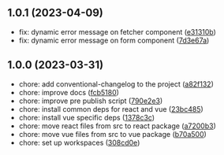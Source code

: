 ## 1.0.1 (2023-04-09)
* fix: dynamic error message on fetcher component ([e31310b](https://github.com/glorious-codes/glorious-taslonic/commit/e31310b))
* fix: dynamic error message on form component ([7d3e67a](https://github.com/glorious-codes/glorious-taslonic/commit/7d3e67a))



## 1.0.0 (2023-03-31)

* chore: add conventional-changelog to the project ([a82f132](https://github.com/glorious-codes/glorious-taslonic/commit/a82f132))
* chore: improve docs ([fcb5180](https://github.com/glorious-codes/glorious-taslonic/commit/fcb5180))
* chore: improve pre publish script ([790e2e3](https://github.com/glorious-codes/glorious-taslonic/commit/790e2e3))
* chore: install common deps for react and vue ([23bc485](https://github.com/glorious-codes/glorious-taslonic/commit/23bc485))
* chore: install vue specific deps ([1378c3c](https://github.com/glorious-codes/glorious-taslonic/commit/1378c3c))
* chore: move react files from src to react package ([a7200b3](https://github.com/glorious-codes/glorious-taslonic/commit/a7200b3))
* chore: move vue files from src to vue package ([b70a500](https://github.com/glorious-codes/glorious-taslonic/commit/b70a500))
* chore: set up workspaces ([308cd0e](https://github.com/glorious-codes/glorious-taslonic/commit/308cd0e))
